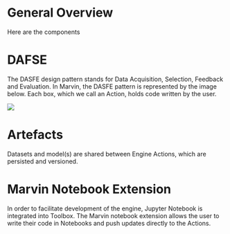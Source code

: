 # General Overview

Here are the components

# DAFSE

The DASFE design pattern stands for Data Acquisition, Selection, Feedback and Evaluation.
In Marvin, the DASFE pattern is represented by the image below. Each box, which we call an Action, holds code written by the user.

![](https://raw.githubusercontent.com/marvin-ai/marvin-paper/master/from-exploratory-models-to-productions/fig/marvin-dase.png)

# Artefacts

Datasets and model(s) are shared between Engine Actions, which are persisted and versioned.

# Marvin Notebook Extension

In order to facilitate development of the engine, Jupyter Notebook is integrated into Toolbox. The Marvin notebook extension allows the user to write their code in Notebooks and push updates directly to the Actions.